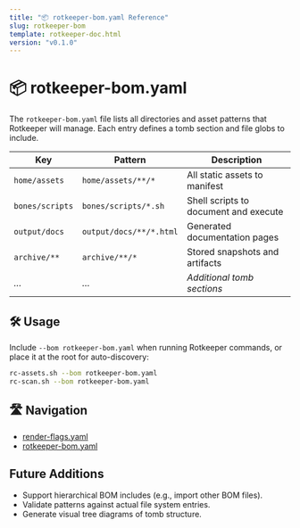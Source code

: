 ```yaml
---
title: "📦 rotkeeper-bom.yaml Reference"
slug: rotkeeper-bom
template: rotkeeper-doc.html
version: "v0.1.0"
---
```

<!-- asset-meta:
     name:        "rotkeeper-bom.yaml"
     version:     "v0.1.0"
     description: "Bill of Materials config for Rotkeeper asset and directory tracking"
     author:      "Rotkeeper Ritual Council"
-->

# 📦 rotkeeper-bom.yaml

<!-- The sacred inventory of all tomb contents -->

The `rotkeeper-bom.yaml` file lists all directories and asset patterns that Rotkeeper will manage. Each entry defines a tomb section and file globs to include.

| Key              | Pattern                       | Description                                  |
|------------------|-------------------------------|----------------------------------------------|
| `home/assets`    | `home/assets/**/*`            | All static assets to manifest                |
| `bones/scripts`  | `bones/scripts/*.sh`          | Shell scripts to document and execute        |
| `output/docs`    | `output/docs/**/*.html`       | Generated documentation pages                |
| `archive/**`     | `archive/**/*`                | Stored snapshots and artifacts               |
| *…*              | *…*                           | *Additional tomb sections*                   |

## 🛠️ Usage

<!-- How to apply the BOM in the ritual -->

Include `--bom rotkeeper-bom.yaml` when running Rotkeeper commands, or place it at the root for auto-discovery:

```bash
rc-assets.sh --bom rotkeeper-bom.yaml
rc-scan.sh --bom rotkeeper-bom.yaml
```

## 🛣️ Navigation

<!-- Quick links within configs -->
- [render-flags.yaml](render-flags.html)
- [rotkeeper-bom.yaml](rotkeeper-bom.html)

## Future Additions

<!-- Aspirational rites for BOM -->
- Support hierarchical BOM includes (e.g., import other BOM files).
- Validate patterns against actual file system entries.
- Generate visual tree diagrams of tomb structure.
